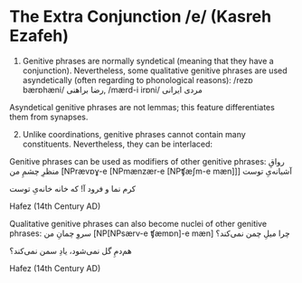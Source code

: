 # The Extra Conjunction /e/ (Kasreh Ezafeh)
1. <p> Genitive phrases are normally syndetical (meaning that they have a conjunction). Nevertheless, some qualitative genitive phrases are used asyndetically (often regarding to phonological reasons): /rezɒ bærɒhæni/ رضا براهنی, /mærd-i irɒni/ مردی ایرانی
Asyndetical genitive phrases are not lemmas; this feature differentiates them from synapses.</p>


2. <p>Unlike coordinations, genitive phrases cannot contain many constituents. Nevertheless, they can be interlaced:
Genitive phrases can be used as modifiers of other genitive phrases:
رواقِ منظرِ چشمِ من [NPrævɒɣ-e [NPmænzær-e [NPʧæʃm-e mæn]]] آشیانه‌یِ توست

کرم نما و فرود آ! که خانه خانه‌یِ توست

Hafez (14th Century AD)

Qualitative genitive phrases can also become nuclei of other genitive phrases:
سروِ چمانِ من [NP[NPsærv-e ʧæmɒn]-e mæn] چرا میلِ چمن نمی‌کند؟

هم‌دمِ گل نمی‌شود، یادِ سمن نمی‌کند؟

Hafez (14th Century AD)
</p>